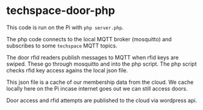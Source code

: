 # techspace-door-php

This code is run on the Pi with `php server.php`. 

The php code connects to the local MQTT broker (mosquitto) and subscribes to some `techspace` MQTT topics.

The door rfid readers publish messages to MQTT when rfid keys are swiped. These go through mosquitto and into the php script. The php script checks rfid key access agains the local json file.

This json file is a cache of our membership data from the cloud. We cache locally here on the Pi incase internet goes out we can still access doors.

Door access and rfid attempts are published to the cloud via wordpress api.
